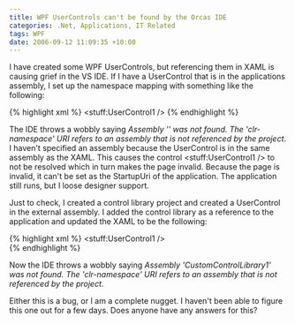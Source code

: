 ```yaml
---
title: WPF UserControls can't be found by the Orcas IDE
categories: .Net, Applications, IT Related
tags: WPF
date: 2006-09-12 11:09:35 +10:00
---
```


I have created some WPF UserControls, but referencing them in XAML is causing grief in the VS IDE. If I have a UserControl that is in the applications assembly, I set up the namespace mapping with something like the following:

<!--more-->

{% highlight xml %}
<Page x:Class="XAMLBrowserApplication1.Page1"
        xmlns="http://schemas.microsoft.com/winfx/2006/xaml/presentation"
        xmlns:x="http://schemas.microsoft.com/winfx/2006/xaml"
        Title="Page1"
        xmlns:stuff="clr-namespace:XAMLBrowserApplication1.Controls">
    <StackPanel>
        <TextBlock Text="my test" />
        <stuff:UserControl1 />
    </StackPanel>
</Page>
{% endhighlight %}

The IDE throws a wobbly saying _Assembly '' was not found. The 'clr-namespace' URI refers to an assembly that is not referenced by the project_. I haven't specified an assembly because the UserControl is in the same assembly as the XAML. This causes the control &lt;stuff:UserControl1 /&gt; to not be resolved which in turn makes the page invalid. Because the page is invalid, it can't be set as the StartupUri of the application. The application still runs, but I loose designer support.

Just to check, I created a control library project and created a UserControl in the external assembly. I added the control library as a reference to the application and updated the XAML to be the following:

{% highlight xml %}
<Page x:Class="XAMLBrowserApplication1.Page1"
        xmlns="http://schemas.microsoft.com/winfx/2006/xaml/presentation"
        xmlns:x="http://schemas.microsoft.com/winfx/2006/xaml"
        Title="Page1"
        xmlns:stuff="clr-namespace:CustomControlLibrary1;assembly=CustomControlLibrary1">
    <StackPanel>
        <TextBlock Text="my test" />
        <stuff:UserControl1 />
    </StackPanel>
</Page>    
{% endhighlight %}

Now the IDE throws a wobbly saying _Assembly 'CustomControlLibrary1' was not found. The 'clr-namespace' URI refers to an assembly that is not referenced by the project_.

Either this is a bug, or I am a complete nugget. I haven't been able to figure this one out for a few days. Does anyone have any answers for this?